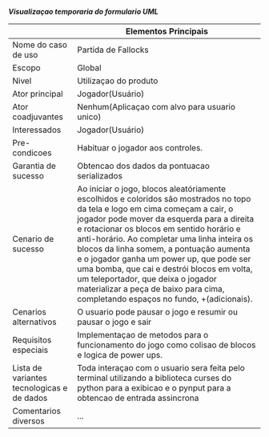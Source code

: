 **_Visualizaçao temporaria do formulario UML_**

|                                            | Elementos Principais                                                                                                                                                                                                                                                                                                                                                                                                                                                                                                                    |
| ------------------------------------------ | --------------------------------------------------------------------------------------------------------------------------------------------------------------------------------------------------------------------------------------------------------------------------------------------------------------------------------------------------------------------------------------------------------------------------------------------------------------------------------------------------------------------------------------- |
| Nome do caso de uso                        | Partida de Fallocks                                                                                                                                                                                                                                                                                                                                                                                                                                                                                                                     |
| Escopo                                     | Global                                                                                                                                                                                                                                                                                                                                                                                                                                                                                                                                  |
| Nivel                                      | Utilizaçao do produto                                                                                                                                                                                                                                                                                                                                                                                                                                                                                                                   |
| Ator principal                             | Jogador(Usuário)                                                                                                                                                                                                                                                                                                                                                                                                                                                                                                                        |
| Ator coadjuvantes                          | Nenhum(Aplicaçao com alvo para usuario unico)                                                                                                                                                                                                                                                                                                                                                                                                                                                                                           |
| Interessados                               | Jogador(Usuário)                                                                                                                                                                                                                                                                                                                                                                                                                                                                                                                        |
| Pre-condicoes                              | Habituar o jogador aos controles.                                                                                                                                                                                                                                                                                                                                                                                                                                                                                                       |
| Garantia de sucesso                        | Obtencao dos dados da pontuacao serializados                                                                                                                                                                                                                                                                                                                                                                                                                                                                                            |
| Cenario de sucesso                         | Ao iniciar o jogo, blocos aleatóriamente escolhidos e coloridos são mostrados no topo da tela e logo em cima começam a cair, o jogador pode mover da esquerda para a direita e rotacionar os blocos em sentido horário e anti-horário. Ao completar uma linha inteira os blocos da linha somem, a pontuação aumenta e o jogador ganha um power up, que pode ser uma bomba, que cai e destrói blocos em volta, um teleportador, que deixa o jogador materializar a peça de baixo para cima, completando espaços no fundo, +(adicionais). |
| Cenarios alternativos                      | O usuario pode pausar o jogo e resumir ou pausar o jogo e sair                                                                                                                                                                                                                                                                                                                                                                                                                                                                          |
| Requisitos especiais                       | Implementaçao de metodos para o funcionamento do jogo como colisao de blocos e logica de power ups.                                                                                                                                                                                                                                                                                                                                                                                                                                     |
| Lista de variantes tecnologicas e de dados | Toda interaçao com o usuario sera feita pelo terminal utilizando a biblioteca curses do python para a exibicao e o pynput para a obtencao de entrada assincrona                                                                                                                                                                                                                                                                                                                                                                         |
| Comentarios diversos                       | ...                                                                                                                                                                                                                                                                                                                                                                                                                                                                                                                                     |
